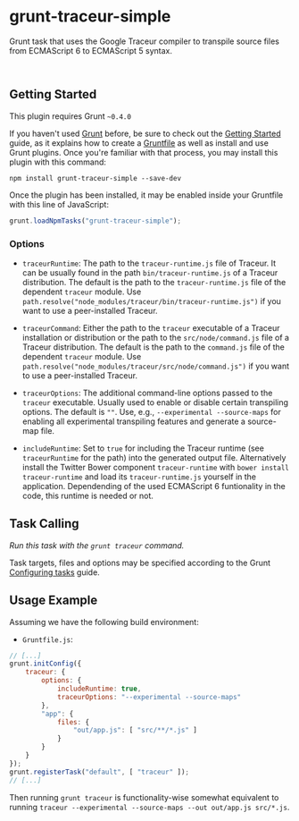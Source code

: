 
# grunt-traceur-simple

Grunt task that uses the Google Traceur compiler to transpile
source files from ECMAScript 6 to ECMAScript 5 syntax.

<p/>
<img src="https://nodei.co/npm/grunt-traceur-simple.png?downloads=true&stars=true" alt=""/>

<p/>
<img src="https://david-dm.org/rse/grunt-traceur-simple.png" alt=""/>

## Getting Started

This plugin requires Grunt `~0.4.0`

If you haven't used [Grunt](http://gruntjs.com/)
before, be sure to check out the [Getting
Started](http://gruntjs.com/getting-started) guide, as it explains how
to create a [Gruntfile](http://gruntjs.com/sample-gruntfile) as well as
install and use Grunt plugins. Once you're familiar with that process,
you may install this plugin with this command:

```shell
npm install grunt-traceur-simple --save-dev
```

Once the plugin has been installed, it may be enabled inside your
Gruntfile with this line of JavaScript:

```js
grunt.loadNpmTasks("grunt-traceur-simple");
```

### Options

- `traceurRuntime`:
  The path to the `traceur-runtime.js` file of Traceur. It can be
  usually found in the path `bin/traceur-runtime.js` of
  a Traceur distribution. The default is the path to the
  `traceur-runtime.js` file of the dependent `traceur` module. Use
  `path.resolve("node_modules/traceur/bin/traceur-runtime.js")` if you
  want to use a peer-installed Traceur.

- `traceurCommand`:
  Either the path to the `traceur` executable of a Traceur installation
  or distribution or the path to the `src/node/command.js`
  file of a Traceur distribution. The default is the path to
  the `command.js` file of the dependent `traceur` module. Use
  `path.resolve("node_modules/traceur/src/node/command.js")` if you want
  to use a peer-installed Traceur.

- `traceurOptions`:
  The additional command-line options passed to the `traceur`
  executable. Usually used to enable or disable certain transpiling
  options. The default is `""`. Use, e.g., `--experimental
  --source-maps` for enabling all experimental transpiling features and
  generate a source-map file.

- `includeRuntime`:
  Set to `true` for including the Traceur runtime (see `traceurRuntime`
  for the path) into the generated output file. Alternatively install
  the Twitter Bower component `traceur-runtime` with `bower install
  traceur-runtime` and load its `traceur-runtime.js` yourself in the
  application. Dependending of the used ECMAScript 6 funtionality
  in the code, this runtime is needed or not.

## Task Calling

_Run this task with the `grunt traceur` command._

Task targets, files and options may be specified according to the Grunt
[Configuring tasks](http://gruntjs.com/configuring-tasks) guide.

## Usage Example

Assuming we have the following build environment:

- `Gruntfile.js`:

```js
// [...]
grunt.initConfig({
    traceur: {
        options: {
            includeRuntime: true,
            traceurOptions: "--experimental --source-maps"
        },
        "app": {
            files: {
                "out/app.js": [ "src/**/*.js" ]
            }
        }
    }
});
grunt.registerTask("default", [ "traceur" ]);
// [...]
```

Then running `grunt traceur` is functionality-wise somewhat equivalent
to running `traceur --experimental --source-maps --out out/app.js src/*.js`.

